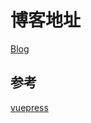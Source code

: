 
# 博客地址

[Blog](https://mashyg.github.io/blog/)

## 参考

[vuepress](https://vuepress.vuejs.org/guide/what-is-vuepress.html)
